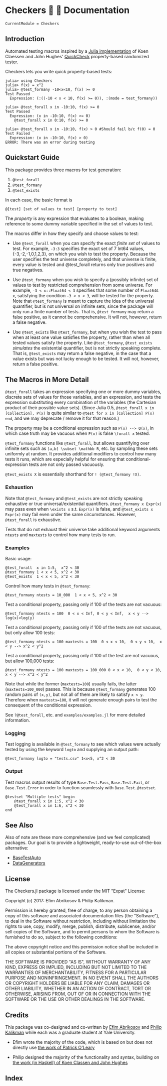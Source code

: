 # Checkers 🏁 🏁 Documentation

```@meta
CurrentModule = Checkers
```

## Introduction

Automated testing macros
inspired by a [Julia implementation](https://github.com/pao/QuickCheck.jl)
of Koen Claessen and John Hughes' [QuickCheck](http://www.cse.chalmers.se/~rjmh/QuickCheck/)
property-based randomized tester.

Checkers lets you write quick property-based tests:

    julia> using Checkers
    julia> f(x) = x^2
    julia> @test_formany -10<x<10, f(x) >= 0
    Test Passed
      Expression: (:((-10 < x < 10, f(x) >= 0)), :(mode = test_formany))

    julia> @test_forall x in -10:10, f(x) >= 0
    Test Passed
      Expression: (x in -10:10, f(x) >= 0)
        @test_forall x in 0:10, f(x) >= 0

    julia> @test_forall x in -10:10, f(x) > 0 #Should fail b/c f(0) = 0
    Test Failed
      Expression: (x in -10:10, f(x) > 0)
    ERROR: There was an error during testing


## Quickstart Guide

This package provides three macros for test generation:

1. `@test_forall`
2. `@test_formany`
3. `@test_exists`

In each case, the basic format is

    @[test] [set of values to test] [property to test]

The *property* is any expression that evaluates to a boolean,
making reference to some dummy variable specified in the set of values
to test.

The macros differ in how they specify and choose values to test:

- Use `@test_forall` when you can specify the exact *finite set* of values to 
  test. 
  For example, `-3:3` specifies the exact set of 7 Int64 values,
  {-3,-2,-1,0,1,2,3}, on which you wish to test the property.
  Because the user specifies the test universe completely,
  and that universe is finite,
  every value is tested and @test_forall returns only true positives
  and true negatives.

- Use `@test_formany` when you wish to specify a (possibly infinite) set of values 
  to test by restricted comprehension from some universe. 
  For example, `-3 < x::Float64 < 3` specifies that some number of `Float64`s `x`,
  satisfying the condition `-3 < x < 3`, will be tested for the property.
  Note that `@test_formany` is meant to capture the idea of the universal 
  quantifier, but is not universal on infinite sets, 
  since the package will only run a finite number of tests.
  That is, `@test_formany` may return a false positive, as it cannot
  be comprehensive. It will not, however, return a false negative.

- Use `@test_exists` like `@test_formany`, but when you wish the test to pass when 
  at least one value satisfies the property, rather than when all tested
  values satisfy the property.
  Like `@test_formany`, `@test_exists` *simulates* the existential quantifier,
  but is not strictly speaking complete. 
  That is, `@test_exists` may return a false negative, in the case that
  a value exists but was not lucky enough to be tested.
  It will not, however, return a false positive.

## The Macros in More Detail

`@test_forall` takes an expression specifying one or more dummy variables,
discrete sets of values for those variables, and an expression, and tests the
expression substituting every combination of the variables 
(the Cartesian product of their possible value sets). 
(Since Julia 0.5,
`@test_forall x in [Collection], P(x)` is quite similar to 
`@test for x in [Collection] P(x) end`,
and we may deprecate / remove it for that reason.)

The property may be a conditional expression such as `P(x) --> Q(x)`,
in which case truth may be vacuous when `P(x)` is false `\forall x` tested.

`@test_formany` functions like `@test_forall`, but allows quantifying over
infinite sets such as `[a,b] \subset \mathbb R`, etc. by sampling these
sets uniformly at random. It provides additional modifiers to control
how many tests it runs, which are especially helpful for ensuring
that conditional-expression tests are not only passed vacuously.

`@test_exists X` is essentially shorthand for `! (@test_formany !X)`.

### Exhaustion

Note that `@test_formany` and `@test_exists` are not strictly speaking exhaustive
or true universal/existential quantifiers. `@test_formany x Expr(x)` may pass
even when `\exists x` s.t. `Expr(x)` is false, and `@test_exists x Expr(x)` may
fail even under the same circumstances. However, `@test_forall` is exhaustive.

Tests that do not exhaust their universe take additional keyword arguments 
`ntests` and `maxtests` to control how many tests to run.

### Examples

Basic usage:

    @test_forall  x in 1:5,  x^2 < 30
    @test_formany 1 < x < 5, x^2 < 30
    @test_exists  1 < x < 5, x^2 < 30
    
Control how many tests in `@test_formany`:

    @test_formany ntests = 10_000  1 < x < 5, x^2 < 30
    
Test a conditional property, passing only if 100 of the tests are not vacuous:

    @test_formany ntests = 100  0 < x < Inf, 0 < y < Inf,  x < y --> log(x)<log(y)
  
Test a conditional property, passing only if 100 of the tests are not vacuous, but only allow 100 tests:

    @test_formany ntests = 100 maxtests = 100  0 < x < 10,  0 < y < 10,  x < y --> x^2 < y^2
    
Test a conditional property, passing only if 100 of the test are not vacuous, but allow 100,000 tests:

    @test_formany ntests = 100 maxtests = 100_000 0 < x < 10,  0 < y < 10,  x < y --> x^2 < y^2

Note that while the former (`maxtests=100`) usually fails, the latter (`maxtests=100_000`) passes. 
This is because `@test_formany` generates 100 random pairs of `(x,y)`, but not all of them
are likely to satisfy `x < y`. Therefore when `maxtests=100`, it will not generate
enough pairs to test the consequent of the conditional expression.

See `?@test_forall`, etc. and `examples/examples.jl` for more detailed information. 

### Logging

Test logging is available in `@test_formany` to see which values were actually tested
by using the keyword `logto` and supplying an output path:

    @test_formany logto = "tests.csv" 1<x<5, x^2 < 30

### Output

Test macros output results of type `Base.Test.Pass`, `Base.Test.Fail`, 
or `Base.Test.Error` in order to function seamlessly with `Base.Test.@testset`.

    @testset "Multiple tests" begin 
        @test_forall x in 1:5, x^2 < 30
        @test_forall x in 1:6, x^2 < 30
    end

## See Also

Also of note are these more comprehensive (and we feel complicated) packages. 
Our goal is to provide a lightweight, ready-to-use out-of-the-box alternative:

- [BaseTestAuto](https://github.com/robertfeldt/BaseTestAuto.jl)
- [DataGenerators](https://github.com/simonpoulding/DataGenerators.jl)

## License

The Checkers.jl package is licensed under the MIT "Expat" License:

Copyright (c) 2017: Efim Abrikosov & Philip Kalikman.

Permission is hereby granted, free of charge, to any person obtaining a copy of this software and associated documentation files (the "Software"), to deal in the Software without restriction, including without limitation the rights to use, copy, modify, merge, publish, distribute, sublicense, and/or sell copies of the Software, and to permit persons to whom the Software is furnished to do so, subject to the following conditions:

The above copyright notice and this permission notice shall be included in all copies or substantial portions of the Software.

THE SOFTWARE IS PROVIDED "AS IS", WITHOUT WARRANTY OF ANY KIND, EXPRESS OR IMPLIED, INCLUDING BUT NOT LIMITED TO THE WARRANTIES OF MERCHANTABILITY, FITNESS FOR A PARTICULAR PURPOSE AND NONINFRINGEMENT. IN NO EVENT SHALL THE AUTHORS OR COPYRIGHT HOLDERS BE LIABLE FOR ANY CLAIM, DAMAGES OR OTHER LIABILITY, WHETHER IN AN ACTION OF CONTRACT, TORT OR OTHERWISE, ARISING FROM, OUT OF OR IN CONNECTION WITH THE SOFTWARE OR THE USE OR OTHER DEALINGS IN THE SOFTWARE.

## Credits

This package was co-designed and co-written by 
[Efim Abrikosov](https://github.com/flomastruk) and 
[Philip Kalikman](https://github.com/pkalikman/)
while each was a graduate student at Yale University.

- Efim wrote the majority of the code,
  which is based on but does not directly use [the work of Patrick
  O'Leary](https://github.com/pao/QuickCheck.jl)

- Philip designed the majority of the functionality and syntax,
  building on [the work (in Haskell) of Koen Classen and John
  Hughes](http://www.cs.tufts.edu/~nr/cs257/archive/john-hughes/quick.pdf)


## Index

```@index
```
